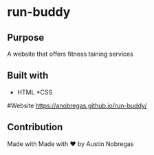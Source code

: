# run-buddy

## Purpose
A website that offers fitness taining services

## Built with 
* HTML
*CSS

#Website
https://anobregas.github.io/run-buddy/

## Contribution
Made with Made with ❤️ by Austin Nobregas

